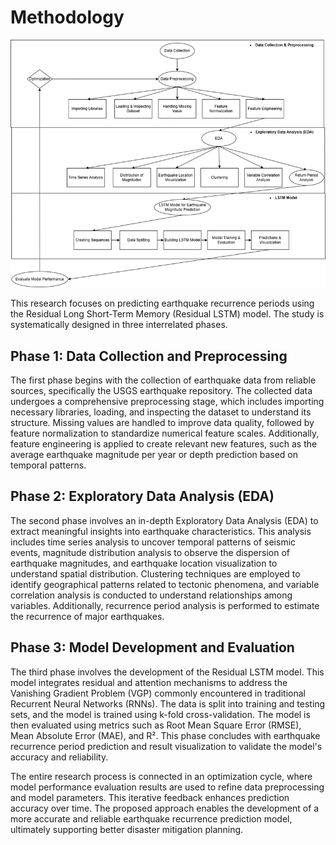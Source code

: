 # Methodology

![Research Workflow](researchworkflow.png)

This research focuses on predicting earthquake recurrence periods using the Residual Long Short-Term Memory (Residual LSTM) model. The study is systematically designed in three interrelated phases.

## Phase 1: Data Collection and Preprocessing
The first phase begins with the collection of earthquake data from reliable sources, specifically the USGS earthquake repository. The collected data undergoes a comprehensive preprocessing stage, which includes importing necessary libraries, loading, and inspecting the dataset to understand its structure. Missing values are handled to improve data quality, followed by feature normalization to standardize numerical feature scales. Additionally, feature engineering is applied to create relevant new features, such as the average earthquake magnitude per year or depth prediction based on temporal patterns.

## Phase 2: Exploratory Data Analysis (EDA)
The second phase involves an in-depth Exploratory Data Analysis (EDA) to extract meaningful insights into earthquake characteristics. This analysis includes time series analysis to uncover temporal patterns of seismic events, magnitude distribution analysis to observe the dispersion of earthquake magnitudes, and earthquake location visualization to understand spatial distribution. Clustering techniques are employed to identify geographical patterns related to tectonic phenomena, and variable correlation analysis is conducted to understand relationships among variables. Additionally, recurrence period analysis is performed to estimate the recurrence of major earthquakes.

## Phase 3: Model Development and Evaluation
The third phase involves the development of the Residual LSTM model. This model integrates residual and attention mechanisms to address the Vanishing Gradient Problem (VGP) commonly encountered in traditional Recurrent Neural Networks (RNNs). The data is split into training and testing sets, and the model is trained using k-fold cross-validation. The model is then evaluated using metrics such as Root Mean Square Error (RMSE), Mean Absolute Error (MAE), and R². This phase concludes with earthquake recurrence period prediction and result visualization to validate the model's accuracy and reliability.

The entire research process is connected in an optimization cycle, where model performance evaluation results are used to refine data preprocessing and model parameters. This iterative feedback enhances prediction accuracy over time. The proposed approach enables the development of a more accurate and reliable earthquake recurrence prediction model, ultimately supporting better disaster mitigation planning.

